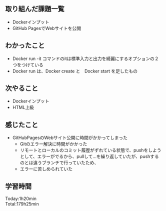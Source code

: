 ## 取り組んだ課題一覧
- Dockerインプット
- GitHub PagesでWebサイトを公開
## わかったこと
- Docker run -it コマンドのitは標準入力と出力を綺麗にするオプションの２つをつけている
- Docker run は、Docker create と　Docker start を足したもの
## 次やること
- Dockerインプット
- HTML上級
## 感じたこと
- GitHubPagesのWebサイト公開に時間がかかってしまった
  - Gitのエラー解決に時間がかかった
  - リモートとローカルのコミット履歴がずれている状態で、pushをしようとして、エラーがでるから、pullして…を繰り返していたが、pushするのとは違うブランチで行っていたため、
  - エラーに苦しめられていた 
## 学習時間
Today:1h20min  
Total:179h25min  
